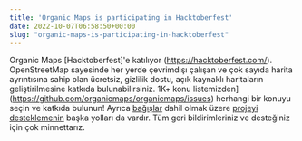 ```yaml
---
title: 'Organic Maps is participating in Hacktoberfest'
date: 2022-10-07T06:58:50+00:00
slug: "organic-maps-is-participating-in-hacktoberfest"
---
```


Organic Maps [Hacktoberfest]'e katılıyor (https://hacktoberfest.com/). OpenStreetMap sayesinde her yerde çevrimdışı çalışan ve çok sayıda harita ayrıntısına sahip olan ücretsiz, gizlilik dostu, açık kaynaklı haritaların geliştirilmesine katkıda bulunabilirsiniz. 1K+ konu listemizden](https://github.com/organicmaps/organicmaps/issues) herhangi bir konuyu seçin ve katkıda bulunun! Ayrıca [bağışlar](https://organicmaps.app/donate/) dahil olmak üzere [projeyi desteklemenin](https://organicmaps.app/support-us/) başka yolları da vardır. Tüm geri bildirimleriniz ve desteğiniz için çok minnettarız.

